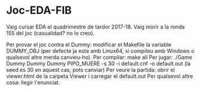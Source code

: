 # Joc-EDA-FIB
Vaig cursar EDA el quadrimestre de tardor 2017-18. Vaig morir a la ronda 155 del joc (casualidad? no lo creo).

Per provar el joc contra el Dummy: modificar el Makefile la variable DUMMY_OBJ (per defecte ja esta amb Linux64, si compileu amb Windows o qualsevol altre merda canvieu-ho).
Per compilar: make all
Per jugar: ./Game Dummy Dummy Dummy PIPO_MUERE -s 30 -i default.cnf -o default.out
  (la seed es 30 en aquest cas, pots canviar)
Per veure la partida: obrir el viewer.html de la carpeta Viewer i carregar el default.out
Per qualsevol altre cosa: llegir l'enunciat.
